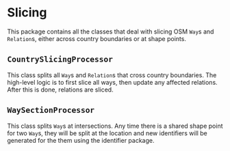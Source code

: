 # Slicing

This package contains all the classes that deal with slicing OSM `Way`s and `Relation`s, either across country boundaries or at shape points.

## `CountrySlicingProcessor`

This class splits all `Way`s and `Relation`s that cross country boundaries. The high-level logic is to first slice all ways, then update any affected relations. After this is done, relations are sliced.

## `WaySectionProcessor`

This class splits `Way`s at intersections. Any time there is a shared shape point for two `Way`s, they will be split at the location and new identifiers will be generated for the them using the identifier package.
